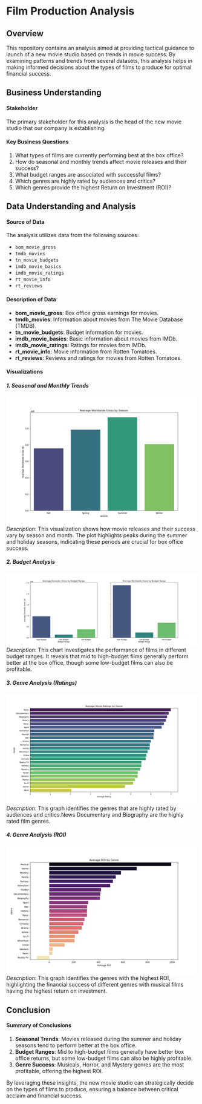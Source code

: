 # Film Production Analysis

## Overview

This repository contains an analysis aimed at providing tactical guidance to launch of a new movie studio based on trends in movie success. By examining patterns and trends from several datasets, this analysis helps in making informed decisions about the types of films to produce for optimal financial success.

## Business Understanding

#### Stakeholder
The primary stakeholder for this analysis is the head of the new movie studio that our company is establishing.

#### Key Business Questions
1. What types of films are currently performing best at the box office?
2. How do seasonal and monthly trends affect movie releases and their success?
3. What budget ranges are associated with successful films?
4. Which genres are highly rated by audiences and critics?
5. Which genres provide the highest Return on Investment (ROI)?

## Data Understanding and Analysis

#### Source of Data
The analysis utilizes data from the following sources:
- `bom_movie_gross`
- `tmdb_movies`
- `tn_movie_budgets`
- `imdb_movie_basics`
- `imdb_movie_ratings`
- `rt_movie_info`
- `rt_reviews`

#### Description of Data
- **bom_movie_gross**: Box office gross earnings for movies.
- **tmdb_movies**: Information about movies from The Movie Database (TMDB).
- **tn_movie_budgets**: Budget information for movies.
- **imdb_movie_basics**: Basic information about movies from IMDb.
- **imdb_movie_ratings**: Ratings for movies from IMDb.
- **rt_movie_info**: Movie information from Rotten Tomatoes.
- **rt_reviews**: Reviews and ratings for movies from Rotten Tomatoes.

#### Visualizations

##### 1. Seasonal and Monthly Trends
![Seasonal Trends](https://github.com/am-eric/Film-Analysis/blob/v-notebook/worlwide_gross_seasons.png)
*Description*: This visualization shows how movie releases and their success vary by season and month. The plot highlights peaks during the summer and holiday seasons, indicating these periods are crucial for box office success.

##### 2. Budget Analysis
![Budget Analysis](https://github.com/am-eric/Film-Analysis/blob/v-notebook/budget_ranges.png)
*Description*: This chart investigates the performance of films in different budget ranges. It reveals that mid to high-budget films generally perform better at the box office, though some low-budget films can also be profitable.

##### 3. Genre Analysis (Ratings)
![Genre Ratings](https://github.com/am-eric/Film-Analysis/blob/v-notebook/genre_rating.png)
*Description*: This graph identifies the genres that are highly rated by audiences and critics.News Documentary and Biography are the highly rated film genres.

##### 4. Genre Analysis (ROI)
![Genre ROI](https://github.com/am-eric/Film-Analysis/blob/v-notebook/genre_roi.png)
*Description*: This graph identifies the genres with the highest ROI, highlighting the financial success of different genres with musical films having the highest return on investment.

## Conclusion

#### Summary of Conclusions
1. **Seasonal Trends**: Movies released during the summer and holiday seasons tend to perform better at the box office.
2. **Budget Ranges**: Mid to high-budget films generally have better box office returns, but some low-budget films can also be highly profitable.
3. **Genre Success**:  Musicals, Horror, and Mystery genres are the most profitable, offering the highest ROI.

By leveraging these insights, the new movie studio can strategically decide on the types of films to produce, ensuring a balance between critical acclaim and financial success.
